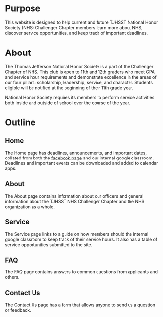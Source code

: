 # Purpose
This website is designed to help current and future TJHSST National Honor Society (NHS) Challenger Chapter members learn more about NHS, discover service opportunities, and keep track of important deadlines.

# About
The Thomas Jefferson National Honor Society is a part of the Challenger Chapter of NHS.  This club is open to 11th and 12th graders who meet GPA and service hour requirements and demonstrate excellence in the areas of our four pillars: scholarship, leadership, service, and character. Students eligible will be notified at the beginning of their 11th grade year.

National Honor Society requires its members to perform service activities both inside and outside of school over the course of the year.

# Outline

## Home
The Home page has deadlines, announcements, and important dates, collated from both the [facebook page](https://www.facebook.com/tjhsstnhs/) and our internal google classroom.  Deadlines and important events can be downloaded and added to calendar apps.

## About
The About page contains information about our officers and general information about the TJHSST NHS Challenger Chapter and the NHS organization as a whole.

## Service
The Service page links to a guide on how members should the internal google classroom to keep track of their service hours.  It also has a table of service opportunities submitted to the site.

## FAQ
The FAQ page contains answers to common questions from applicants and others.

## Contact Us
The Contact Us page has a form that allows anyone to send us a question or feedback.
